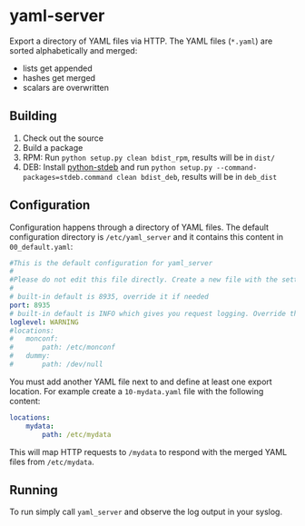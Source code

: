 yaml-server
===========

Export a directory of YAML files via HTTP. The YAML files (`*.yaml`) are sorted alphabetically and merged:

* lists get appended
* hashes get merged
* scalars are overwritten

Building
--------

1. Check out the source
1. Build a package 
 1. RPM: Run `python setup.py clean bdist_rpm`, results will be in `dist/`
 1. DEB: Install [python-stdeb](https://pypi.python.org/pypi/stdeb) and run `python setup.py --command-packages=stdeb.command clean bdist_deb`, results will be in `deb_dist`

Configuration
-------------

Configuration happens through a directory of YAML files. The default configuration directory is `/etc/yaml_server` and it contains this content in `00_default.yaml`:

```yaml
#This is the default configuration for yaml_server
#
#Please do not edit this file directly. Create a new file with the settings you want to override
#
# built-in default is 8935, override it if needed
port: 8935
# built-in default is INFO which gives you request logging. Override this with INFO if you really need it. DEBUG is rather chatty.
loglevel: WARNING
#locations:
#   monconf:
#       path: /etc/monconf
#   dummy:
#       path: /dev/null
```

You must add another YAML file next to and define at least one export location. For example create a `10-mydata.yaml` file with the following content:

```yaml
locations:
    mydata:
        path: /etc/mydata
```

This will map HTTP requests to `/mydata` to respond with the merged YAML files from `/etc/mydata`.

Running
-------

To run simply call `yaml_server` and observe the log output in your syslog.
